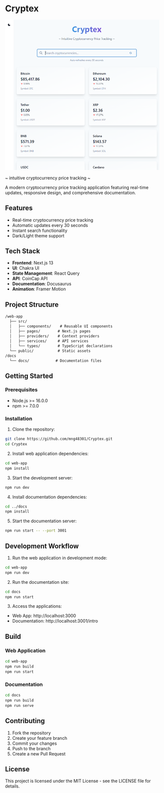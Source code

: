 # Cryptex
![screenshot](image.png)

~ intuitive cryptocurrency price tracking ~

A modern cryptocurrency price tracking application featuring real-time updates, responsive design, and comprehensive documentation.

## Features

- Real-time cryptocurrency price tracking
- Automatic updates every 30 seconds
- Instant search functionality
- Dark/Light theme support

## Tech Stack

- **Frontend**: Next.js 13
- **UI**: Chakra UI
- **State Management**: React Query
- **API**: CoinCap API
- **Documentation**: Docusaurus
- **Animation**: Framer Motion

## Project Structure

```
/web-app
  ├── src/
  │   ├── components/    # Reusable UI components
  │   ├── pages/        # Next.js pages
  │   ├── providers/    # Context providers
  │   ├── services/     # API services
  │   └── types/        # TypeScript declarations
  └── public/           # Static assets
/docs
  └── docs/            # Documentation files
```

## Getting Started

### Prerequisites

- Node.js >= 16.0.0
- npm >= 7.0.0

### Installation

1. Clone the repository:
```bash
git clone https://github.com/mng48301/Cryptex.git
cd Cryptex
```

2. Install web application dependencies:
```bash
cd web-app
npm install
```

3. Start the development server:
```bash
npm run dev
```

4. Install documentation dependencies:
```bash
cd ../docs
npm install
```

5. Start the documentation server:
```bash
npm run start -- --port 3001
```

## Development Workflow

1. Run the web application in development mode:
```bash
cd web-app
npm run dev
```

2. Run the documentation site:
```bash
cd docs
npm run start
```

3. Access the applications:
- Web App: http://localhost:3000
- Documentation: http://localhost:3001/intro

## Build

### Web Application
```bash
cd web-app
npm run build
npm run start
```

### Documentation
```bash
cd docs
npm run build
npm run serve
```

## Contributing

1. Fork the repository
2. Create your feature branch
3. Commit your changes
4. Push to the branch
5. Create a new Pull Request

## License

This project is licensed under the MIT License - see the LICENSE file for details.
